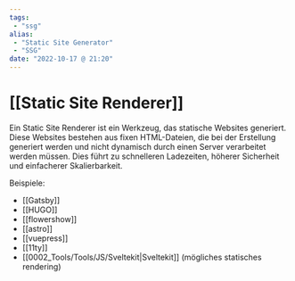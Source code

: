 ```yaml
---
tags:
 - "ssg"
alias:
 - "Static Site Generator"
 - "SSG"
date: "2022-10-17 @ 21:20"
---
```

# [[Static Site Renderer]]

Ein Static Site Renderer ist ein Werkzeug, das statische Websites generiert. Diese Websites bestehen aus fixen HTML-Dateien, die bei der Erstellung generiert werden und nicht dynamisch durch einen Server verarbeitet werden müssen. Dies führt zu schnelleren Ladezeiten, höherer Sicherheit und einfacherer Skalierbarkeit.

Beispiele:
- [[Gatsby]]
- [[HUGO]]
- [[flowershow]] 
- [[astro]]
- [[vuepress]]
-  [[11ty]]
- [[0002_Tools/Tools/JS/Sveltekit|Sveltekit]] (mögliches statisches rendering)